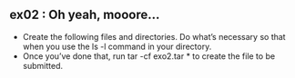 ## ex02 : Oh yeah, mooore… ##
- Create the following files and directories. Do what’s necessary so that when you use the ls -l command in your directory.
- Once you’ve done that, run tar -cf exo2.tar * to create the file to be submitted.